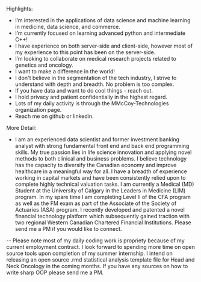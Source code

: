 Highlights:
- I’m interested in the applications of data science and machine learning in medicine, data science, and commerce.
- I’m currently focused on learning advanced python and intermediate C++!
- I have experience on both server-side and client-side, however most of my experience to this point has been on the server-side.
- I’m looking to collaborate on medical research projects related to genetics and oncology.
- I want to make a difference in the world!
- I don't believe in the segmentation of the tech industry, I strive to understand with depth and breadth. No problem is too complex.  
- If you have data and want to do cool things - reach out.
- I hold privacy and patient confidentialiy in the highest regard.
- Lots of my daily activity is through the MMcCoy-Technologies organization page.
- Reach me on github or linkedin.

More Detail:
- I am an experienced data scientist and former investment banking analyst with strong fundamental front end and back end programming skills. My true passion lies in life science innovation and applying novel methods to both clinical and business problems. I believe technology has the capacity to diversify the Canadian economy and improve healthcare in a meaningful way for all. I have a breadth of experience working in capital markets and have been consistently relied upon to complete highly technical valuation tasks. I am currently a Medical (MD) Student at the University of Calgary in the Leaders in Medicine (LIM) program. In my spare time I am completing Level II of the CFA program as well as the FM exam as part of the Associate of the Society of Actuaries (ASA) program. I recently developed and patented a novel financial technology platform which subsequently gained traction with two regional Western Canadian Chartered Financial Institutions. Please send me a PM if you would like to connect.

-- Please note most of my daily coding work is propriety because of my current employment contract. I look forward to spending more time on open source tools upon completion of my summer internship. I intend on releasing an open source .rmd statistical analysis template file for Head and Neck Oncology in the coming months. If you have any sources on how to write sharp OOP please send me a PM.

<!---
marcjmccoy/marcjmccoy is a ✨ special ✨ repository because its `README.md` (this file) appears on your GitHub profile.
You can click the Preview link to take a look at your changes.
--->
